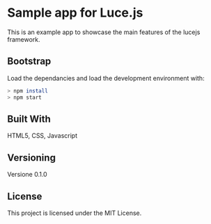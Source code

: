 # Sample app for Luce.js
This is an example app to showcase the main features of the lucejs framework.

## Bootstrap

Load the dependancies and load the development environment with:
```bash
> npm install
> npm start
```

## Built With

HTML5, CSS, Javascript

## Versioning

Versione 0.1.0

## License

This project is licensed under the MIT License.






